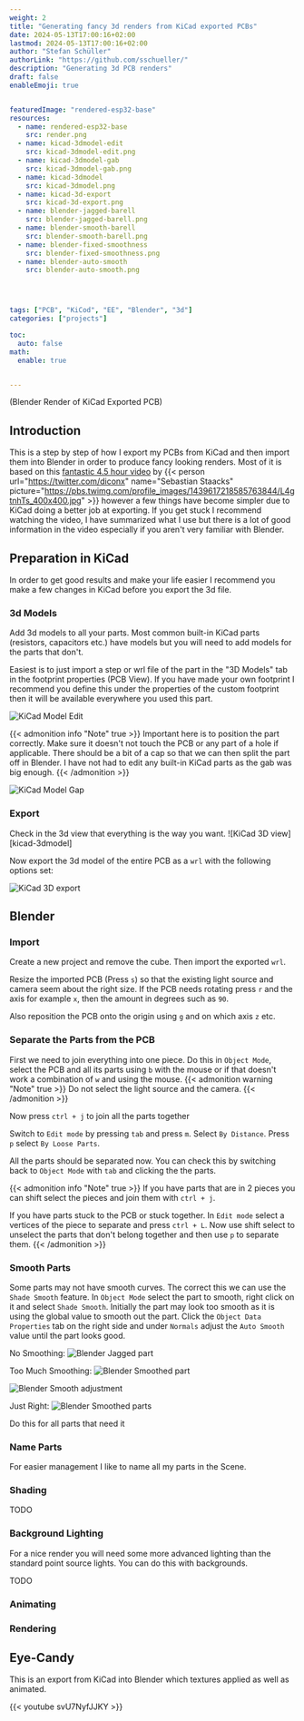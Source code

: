 ```yaml
---
weight: 2
title: "Generating fancy 3d renders from KiCad exported PCBs"
date: 2024-05-13T17:00:16+02:00
lastmod: 2024-05-13T17:00:16+02:00
author: "Stefan Schüller"
authorLink: "https://github.com/sschueller/"
description: "Generating 3d PCB renders"
draft: false
enableEmoji: true


featuredImage: "rendered-esp32-base"
resources:
  - name: rendered-esp32-base
    src: render.png
  - name: kicad-3dmodel-edit
    src: kicad-3dmodel-edit.png
  - name: kicad-3dmodel-gab
    src: kicad-3dmodel-gab.png
  - name: kicad-3dmodel
    src: kicad-3dmodel.png
  - name: kicad-3d-export
    src: kicad-3d-export.png
  - name: blender-jagged-barell
    src: blender-jagged-barell.png
  - name: blender-smooth-barell
    src: blender-smooth-barell.png
  - name: blender-fixed-smoothness
    src: blender-fixed-smoothness.png
  - name: blender-auto-smooth
    src: blender-auto-smooth.png




tags: ["PCB", "KiCod", "EE", "Blender", "3d"]
categories: ["projects"]

toc:
  auto: false
math:
  enable: true


---
```

(Blender Render of KiCad Exported PCB)


<!--more-->


## Introduction

This is a step by step of how I export my PCBs from KiCad and then import them into Blender in order to produce fancy looking renders. Most of it is based on this [fantastic 4.5 hour video](https://www.youtube.com/watch?v=1Pjr0xkuyhU) by {{< person url="https://twitter.com/diconx" name="Sebastian Staacks" picture="https://pbs.twimg.com/profile_images/1439617218585763844/L4gtnhTs_400x400.jpg" >}} however a few things have become simpler due to KiCad doing a better job at exporting. If you get stuck I recommend watching the video, I have summarized what I use but there is a lot of good information in the video especially if you aren't very familiar with Blender.

## Preparation in KiCad

In order to get good results and make your life easier I recommend you make a few changes in KiCad before you export the 3d file.

### 3d Models

Add 3d models to all your parts. Most common built-in KiCad parts (resistors, capacitors etc.) have models but you will need to add models for the parts that don't. 

Easiest is to just import a step or wrl file of the part in the "3D Models" tab in the footprint properties (PCB View). If you have made your own footprint I recommend you define this under the properties of the custom footprint then it will be available everywhere you used this part.

![KiCad Model Edit](kicad-3dmodel-edit)

{{< admonition info "Note" true >}}
Important here is to position the part correctly. Make sure it doesn't not touch the PCB or any part of a hole if applicable. There should be a bit of a cap so that we can then split the part off in Blender. I have not had to edit any built-in KiCad parts as the gab was big enough.
{{< /admonition >}}

![KiCad Model Gap](kicad-3dmodel-gab)

### Export
Check in the 3d view that everything is the way you want.
![KiCad 3D view][kicad-3dmodel]

Now export the 3d model of the entire PCB as a ```wrl``` with the following options set:

![KiCad 3D export](kicad-3d-export)

## Blender 

### Import

Create a new project and remove the cube. Then import the exported ```wrl```.

Resize the imported PCB (Press ```s```) so that the existing light source and camera seem about the right size. If the PCB needs rotating press ```r``` and the axis for example ```x```, then the amount in degrees such as ```90```.

Also reposition the PCB onto the origin using ```g``` and on which axis ```z``` etc.

### Separate the Parts from the PCB

First we need to join everything into one piece. Do this in ```Object Mode```, select the PCB and all its parts using ```b``` with the mouse or if that doesn't work a combination of ```w``` and using the mouse. 
{{< admonition warning "Note" true >}}
Do not select the light source and the camera.
{{< /admonition >}}

Now press ```ctrl + j``` to join all the parts together

Switch to ```Edit mode``` by pressing ```tab``` and press ```m```. Select ```By Distance```. Press ```p``` select ```By Loose Parts```. 

All the parts should be separated now. You can check this by switching back to ```Object Mode``` with ```tab``` and clicking the the parts.

{{< admonition info "Note" true >}}
If you have parts that are in 2 pieces you can shift select the pieces and join them with ```ctrl + j```. 

If you have parts stuck to the PCB or stuck together. In ```Edit mode``` select a vertices of the piece to separate and press ```ctrl + L```. Now use shift select to unselect the parts that don't belong together and then use ```p``` to separate them.
{{< /admonition >}}

### Smooth Parts

Some parts may not have smooth curves. The correct this we can use the ```Shade Smooth``` feature. In ```Object Mode``` select the part to smooth, right click on it and select ```Shade Smooth```. Initially the part may look too smooth as it is using the global value to smooth out the part. Click the ```Object Data Properties``` tab on the right side and under ```Normals``` adjust the ```Auto Smooth``` value until the part looks good.

No Smoothing:
![Blender Jagged part](blender-jagged-barell)

Too Much Smoothing:
![Blender Smoothed part](blender-smooth-barell)


![Blender Smooth adjustment](blender-auto-smooth)


Just Right:
![Blender Smoothed parts](blender-fixed-smoothness)

Do this for all parts that need it

### Name Parts

For easier management I like to name all my parts in the Scene. 


### Shading

TODO

### Background Lighting

For a nice render you will need some more advanced lighting than the standard point source lights. You can do this with backgrounds.


TODO

### Animating



### Rendering



## Eye-Candy

This is an export from KiCad into Blender which textures applied as well as animated. 

{{< youtube svU7NyfJJKY >}}